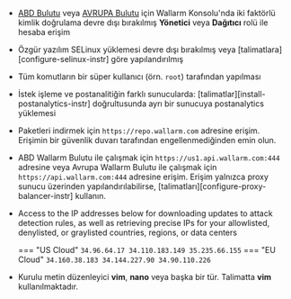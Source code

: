 * [ABD Bulutu](https://us1.my.wallarm.com/) veya [AVRUPA Bulutu](https://my.wallarm.com/) için Wallarm Konsolu'nda iki faktörlü kimlik doğrulama devre dışı bırakılmış **Yönetici** veya **Dağıtıcı** rolü ile hesaba erişim
* Özgür yazılım SELinux yüklemesi devre dışı bırakılmış veya [talimatlara][configure-selinux-instr] göre yapılandırılmış
* Tüm komutların bir süper kullanıcı (örn. `root`) tarafından yapılması
* İstek işleme ve postanalitiğin farklı sunucularda: [talimatlar][install-postanalytics-instr] doğrultusunda ayrı bir sunucuya postanalytics yüklemesi
* Paketleri indirmek için `https://repo.wallarm.com` adresine erişim. Erişimin bir güvenlik duvarı tarafından engellenmediğinden emin olun.
* ABD Wallarm Bulutu ile çalışmak için `https://us1.api.wallarm.com:444` adresine veya Avrupa Wallarm Bulutu ile çalışmak için `https://api.wallarm.com:444` adresine erişim. Erişim yalnızca proxy sunucu üzerinden yapılandırılabilirse, [talimatları][configure-proxy-balancer-instr] kullanın.
* Access to the IP addresses below for downloading updates to attack detection rules, as well as retrieving precise IPs for your allowlisted, denylisted, or graylisted countries, regions, or data centers

    === "US Cloud"
        ```
        34.96.64.17
        34.110.183.149
        35.235.66.155
        ```
    === "EU Cloud"
        ```
        34.160.38.183
        34.144.227.90
        34.90.110.226
        ```
* Kurulu metin düzenleyici **vim**, **nano** veya başka bir tür. Talimatta **vim** kullanılmaktadır.